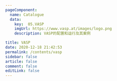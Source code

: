 ```yaml
---
pageComponent: 
  name: Catalogue 
  data: 
    key:  05.VASP
    imgUrl: https://www.vasp.at/images/logo.png
    description: VASP的配置和运行及其案例

title: VASP
date: 2020-12-18 21:42:53 
permalink: /contents/vasp
sidebar: false
article: false 
comment: false 
editLink: false 
---
```

